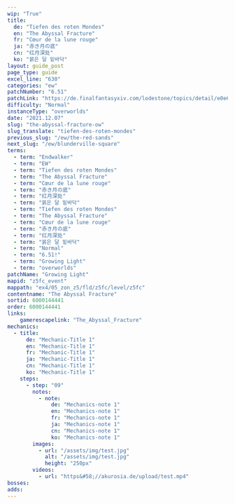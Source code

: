 ```yaml
---
wip: "True"
title:
  de: "Tiefen des roten Mondes"
  en: "The Abyssal Fracture"
  fr: "Cœur de la lune rouge"
  ja: "赤き月の底"
  cn: "红月深处"
  ko: "붉은 달 밑바닥"
layout: guide_post
page_type: guide
excel_line: "630"
categories: "ew"
patchNumber: "6.51"
patchLink: "https://de.finalfantasyxiv.com/lodestone/topics/detail/e0e60e53cf65e1eda8e1fe7051b418e24bedb1c4"
difficulty: "Normal"
instanceType: "overworlds"
date: "2021.12.07"
slug: "the-abyssal-fracture-ow"
slug_translate: "tiefen-des-roten-mondes"
previous_slug: "/ew/the-red-sands"
next_slug: "/ew/blunderville-square"
terms:
  - term: "Endwalker"
  - term: "EW"
  - term: "Tiefen des roten Mondes"
  - term: "The Abyssal Fracture"
  - term: "Cœur de la lune rouge"
  - term: "赤き月の底"
  - term: "红月深处"
  - term: "붉은 달 밑바닥"
  - term: "Tiefen des roten Mondes"
  - term: "The Abyssal Fracture"
  - term: "Cœur de la lune rouge"
  - term: "赤き月の底"
  - term: "红月深处"
  - term: "붉은 달 밑바닥"
  - term: "Normal"
  - term: "6.51!"
  - term: "Growing Light"
  - term: "overworlds"
patchName: "Growing Light"
mapid: "z5fc_event"
mappath: "ex4/05_zon_z5/fld/z5fc/level/z5fc"
contentname: "The Abyssal Fracture"
sortid: 6000144441
order: 6000144441
links:
    gamerescapelink: "The_Abyssal_Fracture"
mechanics:
  - title:
      de: "Mechanic-Title 1"
      en: "Mechanic-Title 1"
      fr: "Mechanic-Title 1"
      ja: "Mechanic-Title 1"
      cn: "Mechanic-Title 1"
      ko: "Mechanic-Title 1"
    steps:
      - step: "09"
        notes:
          - note:
              de: "Mechanics-note 1"
              en: "Mechanics-note 1"
              fr: "Mechanics-note 1"
              ja: "Mechanics-note 1"
              cn: "Mechanics-note 1"
              ko: "Mechanics-note 1"
        images:
          - url: "/assets/img/test.jpg"
            alt: "/assets/img/test.jpg"
            height: "250px"
        videos:
          - url: "https&#58;//akurosia.de/upload/test.mp4"
bosses:
adds:
---
```

